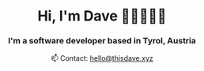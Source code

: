<h1 align="center">Hi, I'm Dave 👋🏼👨🏼‍💻</h1>
<h3 align="center">I'm a software developer based in Tyrol, Austria</h3>

<p align="center">
  📫 Contact: <a href="mailto:hello@thisdave.xyz">hello@thisdave.xyz</a>
</p>


<!--
**this-dave/this-dave** is a ✨ _special_ ✨ repository because its `README.md` (this file) appears on your GitHub profile.

Here are some ideas to get you started:

- 🔭 I’m currently working on ...
- 🌱 I’m currently learning ...
- 👯 I’m looking to collaborate on ...
- 🤔 I’m looking for help with ...
- 💬 Ask me about ...
- 📫 How to reach me: ...
- 😄 Pronouns: ...
- ⚡ Fun fact: ...
-->
